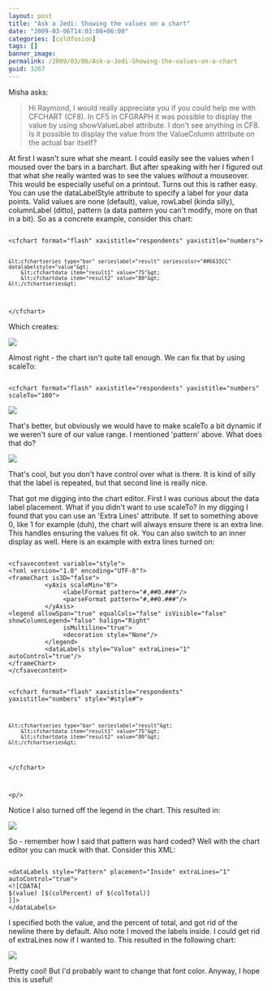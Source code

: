 ```yaml
---
layout: post
title: "Ask a Jedi: Showing the values on a chart"
date: "2009-03-06T14:03:00+06:00"
categories: [coldfusion]
tags: []
banner_image: 
permalink: /2009/03/06/Ask-a-Jedi-Showing-the-values-on-a-chart
guid: 3267
---
```


Misha asks:
<p/>
<blockquote>
<p>
Hi Raymond, I would really appreciate you if you could help me with CFCHART (CF8). In CF5 in CFGRAPH it was possible to display the value by using showValueLabel attribute. I don't see anything in CF8. Is it possible to display the value from the ValueColumn attribute on the actual bar itself?
</p>
</blockquote>
<p/>
At first I wasn't sure what she meant. I could easily see the values when I moused over the bars in a barchart. But after speaking with her I figured out that what she really wanted was to see the values <i>without</i> a mouseover. This would be especially useful on a printout.
<!--more-->
Turns out this is rather easy. You can use the dataLabelStyle attribute to specify a label for your data points. Valid values are none (default), value, rowLabel (kinda silly), columnLabel (ditto), pattern (a data pattern you can't modify, more on that in a bit). So as a concrete example, consider this chart:
<p/>
<code>
&lt;cfchart format="flash" xaxistitle="respondents" yaxistitle="numbers"&gt;

	&lt;cfchartseries type="bar" serieslabel="result" seriescolor="##6633CC" datalabelstyle="value"&gt;
		&lt;cfchartdata item="result1" value="75"&gt;
		&lt;cfchartdata item="result2" value="80"&gt;
	&lt;/cfchartseries&gt;

&lt;/cfchart&gt;
</code>
<p/>

Which creates:
<p/>

<img src="https://static.raymondcamden.com/images//Picture 319.png">
<p/>

Almost right - the chart isn't quite tall enough. We can fix that by using scaleTo:
<p/>

<code>
&lt;cfchart format="flash" xaxistitle="respondents" yaxistitle="numbers" scaleTo="100"&gt;
</code>
<p/>

<img src="https://static.raymondcamden.com/images/cfjedi//Picture 47.png">
<p/>

That's better, but obviously we would have to make scaleTo a bit dynamic if we weren't sure of our value range. I mentioned 'pattern' above. What does that do? 
<p/>

<img src="https://static.raymondcamden.com/images/cfjedi//Picture 52.png">
<p/>

That's cool, but you don't have control over what is there. It is kind of silly that the label is repeated, but that second line is really nice. 
<p/>

That got me digging into the chart editor. First I was curious about the data label placement. What if you didn't want to use scaleTo? In my digging I found that you can use an 'Extra Lines' attribute. If set to something above 0, like 1 for example (duh), the chart will always ensure there is an extra line. This handles ensuring the values fit ok. You can also switch to an inner display as well. Here is an example with extra lines turned on:
<p/>

<code>
&lt;cfsavecontent variable="style"&gt;
&lt;?xml version="1.0" encoding="UTF-8"?&gt;
&lt;frameChart is3D="false"&gt;
          &lt;yAxis scaleMin="0"&gt;
               &lt;labelFormat pattern="#,##0.###"/&gt;
               &lt;parseFormat pattern="#,##0.###"/&gt;
          &lt;/yAxis&gt;
&lt;legend allowSpan="true" equalCols="false" isVisible="false" showColumnLegend="false" halign="Right"
               isMultiline="true"&gt;
               &lt;decoration style="None"/&gt;
          &lt;/legend&gt;
          &lt;dataLabels style="Value" extraLines="1" autoControl="true"/&gt;
&lt;/frameChart&gt;
&lt;/cfsavecontent&gt;

&lt;cfchart format="flash" xaxistitle="respondents" yaxistitle="numbers" style="#style#"&gt;

	&lt;cfchartseries type="bar" serieslabel="result"&gt;
		&lt;cfchartdata item="result1" value="75"&gt;
		&lt;cfchartdata item="result2" value="80"&gt;
	&lt;/cfchartseries&gt;

&lt;/cfchart&gt;

&lt;p/&gt;
</code>
<p/>

Notice I also turned off the legend in the chart. This resulted in:
<p/>

<img src="https://static.raymondcamden.com/images/cfjedi//Picture 6.png">
<p/>

So - remember how I said that pattern was hard coded? Well with the chart editor you can muck with that. Consider this XML:
<p/>

<code>
&lt;dataLabels style="Pattern" placement="Inside" extraLines="1" autoControl="true"&gt;
&lt;![CDATA[
$(value) [$(colPercent) of $(colTotal)]
]]&gt;
&lt;/dataLabels&gt;
</code>
<p/>

I specified both the value, and the percent of total, and got rid of the newline there by default. Also note I moved the labels inside. I could get rid of extraLines now if I wanted to. This resulted in the following chart:
<p/>

<img src="https://static.raymondcamden.com/images/cfjedi//Picture 71.png">
<p/>

Pretty cool! But I'd probably want to change that font color. Anyway, I hope this is useful!